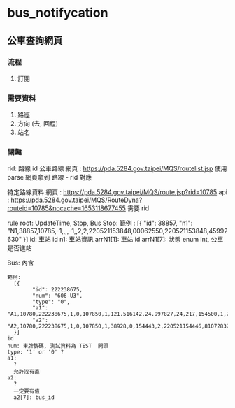 # bus_notifycation

## 公車查詢網頁
### 流程
1. 訂閱

### 需要資料
1. 路徑
2. 方向 (去, 回程)
3. 站名

### 關鍵
rid: 路線 id
公車路線
  網頁 : https://pda.5284.gov.taipei/MQS/routelist.jsp
  使用 parse 網頁拿到 路線 - rid 對應

特定路線資料
  網頁 : https://pda.5284.gov.taipei/MQS/route.jsp?rid=10785
  api : https://pda.5284.gov.taipei/MQS/RouteDyna?routeid=10785&nocache=1653118677455
  需要 rid


rule
  root: UpdateTime, Stop, Bus
  Stop:
    範例 :
      [{
          "id": 38857,
          "n1": "N1,38857,10785,-1,,,,-1,,2,2,220521153848,00062550,220521153848,45992630"
      }]
    id: 車站 id
    n1: 車站資訊
      arrN1[1]: 車站 id
      arrN1[7]: 狀態 enum int, 公車是否進站

  Bus:  內含

    範例: 
      [{
            "id": 222238675,
            "num": "606-U3",
            "type": "0",
            "a1": "A1,10780,222238675,1,0,107850,1,121.516142,24.997827,24,217,154500,1,220521154501,54793033,220521154501,46414374",
            "a2": "A2,10780,222238675,1,0,107850,1,38928,0,154443,2,220521154446,81072832,220521154446,46394871"
      }]
    id
    num: 車牌號碼, 測試資料為 TEST  開頭
    type: '1' or '0' ?
    a1:
      ?
      允許沒有直
    a2:
      ?
      一定要有值
      a2[7]: bus_id